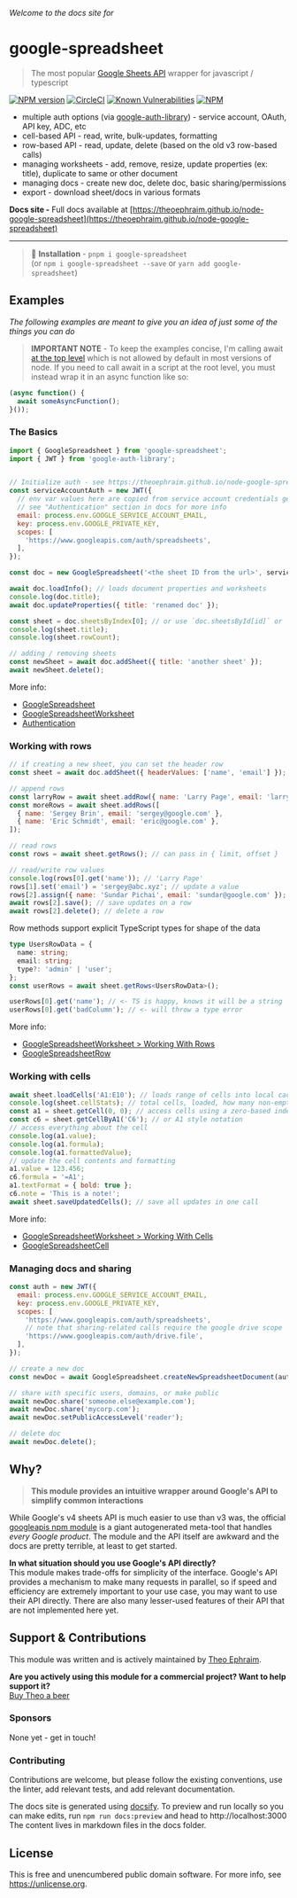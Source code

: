 <!-- DO NOT EDIT THIS FILE, EDIT MAIN README.md AND RUN `npm readme:copy` instead -->

_Welcome to the docs site for_

# google-spreadsheet
> The most popular [Google Sheets API](https://developers.google.com/sheets/api/guides/concepts) wrapper for javascript / typescript

[![NPM version](https://img.shields.io/npm/v/google-spreadsheet)](https://www.npmjs.com/package/google-spreadsheet)
[![CircleCI](https://circleci.com/gh/theoephraim/node-google-spreadsheet.svg?style=shield)](https://circleci.com/gh/theoephraim/node-google-spreadsheet)
[![Known Vulnerabilities](https://snyk.io/test/github/theoephraim/node-google-spreadsheet/badge.svg?targetFile=package.json)](https://snyk.io/test/github/theoephraim/node-google-spreadsheet?targetFile=package.json)
[![NPM](https://img.shields.io/npm/dw/google-spreadsheet)](https://www.npmtrends.com/google-spreadsheet)

- multiple auth options (via [google-auth-library](https://www.npmjs.com/package/google-auth-library)) - service account, OAuth, API key, ADC, etc
- cell-based API - read, write, bulk-updates, formatting
- row-based API - read, update, delete (based on the old v3 row-based calls)
- managing worksheets - add, remove, resize, update properties (ex: title), duplicate to same or other document
- managing docs - create new doc, delete doc, basic sharing/permissions
- export - download sheet/docs in various formats

**Docs site -**
Full docs available at [https://theoephraim.github.io/node-google-spreadsheet](https://theoephraim.github.io/node-google-spreadsheet)

-------------

> 🌈 **Installation** - `pnpm i google-spreadsheet`<br/>(or `npm i google-spreadsheet --save` or `yarn add google-spreadsheet`)

## Examples
_The following examples are meant to give you an idea of just some of the things you can do_

> **IMPORTANT NOTE** - To keep the examples concise, I'm calling await [at the top level](https://v8.dev/features/top-level-await) which is not allowed by default in most versions of node. If you need to call await in a script at the root level, you must instead wrap it in an async function like so:

```javascript
(async function() {
  await someAsyncFunction();
}());
```


### The Basics
```js
import { GoogleSpreadsheet } from 'google-spreadsheet';
import { JWT } from 'google-auth-library';


// Initialize auth - see https://theoephraim.github.io/node-google-spreadsheet/#/guides/authentication
const serviceAccountAuth = new JWT({
  // env var values here are copied from service account credentials generated by google
  // see "Authentication" section in docs for more info
  email: process.env.GOOGLE_SERVICE_ACCOUNT_EMAIL,
  key: process.env.GOOGLE_PRIVATE_KEY,
  scopes: [
    'https://www.googleapis.com/auth/spreadsheets',
  ],
});

const doc = new GoogleSpreadsheet('<the sheet ID from the url>', serviceAccountAuth);

await doc.loadInfo(); // loads document properties and worksheets
console.log(doc.title);
await doc.updateProperties({ title: 'renamed doc' });

const sheet = doc.sheetsByIndex[0]; // or use `doc.sheetsById[id]` or `doc.sheetsByTitle[title]`
console.log(sheet.title);
console.log(sheet.rowCount);

// adding / removing sheets
const newSheet = await doc.addSheet({ title: 'another sheet' });
await newSheet.delete();
```
More info:
- [GoogleSpreadsheet](https://theoephraim.github.io/node-google-spreadsheet/#/classes/google-spreadsheet)
- [GoogleSpreadsheetWorksheet](https://theoephraim.github.io/node-google-spreadsheet/#/classes/google-spreadsheet-worksheet)
- [Authentication](https://theoephraim.github.io/node-google-spreadsheet/#/guides/authentication)



### Working with rows
```js
// if creating a new sheet, you can set the header row
const sheet = await doc.addSheet({ headerValues: ['name', 'email'] });

// append rows
const larryRow = await sheet.addRow({ name: 'Larry Page', email: 'larry@google.com' });
const moreRows = await sheet.addRows([
  { name: 'Sergey Brin', email: 'sergey@google.com' },
  { name: 'Eric Schmidt', email: 'eric@google.com' },
]);

// read rows
const rows = await sheet.getRows(); // can pass in { limit, offset }

// read/write row values
console.log(rows[0].get('name')); // 'Larry Page'
rows[1].set('email') = 'sergey@abc.xyz'; // update a value
rows[2].assign({ name: 'Sundar Pichai', email: 'sundar@google.com' }); // set multiple values
await rows[2].save(); // save updates on a row
await rows[2].delete(); // delete a row
```

Row methods support explicit TypeScript types for shape of the data

```typescript
type UsersRowData = {
  name: string;
  email: string;
  type?: 'admin' | 'user';
};
const userRows = await sheet.getRows<UsersRowData>();

userRows[0].get('name'); // <- TS is happy, knows it will be a string
userRows[0].get('badColumn'); // <- will throw a type error
```

More info:
- [GoogleSpreadsheetWorksheet > Working With Rows](https://theoephraim.github.io/node-google-spreadsheet/#/classes/google-spreadsheet-worksheet#working-with-rows)
- [GoogleSpreadsheetRow](https://theoephraim.github.io/node-google-spreadsheet/#/classes/google-spreadsheet-row)



### Working with cells
```js
await sheet.loadCells('A1:E10'); // loads range of cells into local cache - DOES NOT RETURN THE CELLS
console.log(sheet.cellStats); // total cells, loaded, how many non-empty
const a1 = sheet.getCell(0, 0); // access cells using a zero-based index
const c6 = sheet.getCellByA1('C6'); // or A1 style notation
// access everything about the cell
console.log(a1.value);
console.log(a1.formula);
console.log(a1.formattedValue);
// update the cell contents and formatting
a1.value = 123.456;
c6.formula = '=A1';
a1.textFormat = { bold: true };
c6.note = 'This is a note!';
await sheet.saveUpdatedCells(); // save all updates in one call
```
More info:
- [GoogleSpreadsheetWorksheet > Working With Cells](https://theoephraim.github.io/node-google-spreadsheet/#/classes/google-spreadsheet-worksheet#working-with-cells)
- [GoogleSpreadsheetCell](https://theoephraim.github.io/node-google-spreadsheet/#/classes/google-spreadsheet-cell)


### Managing docs and sharing

```js
const auth = new JWT({
  email: process.env.GOOGLE_SERVICE_ACCOUNT_EMAIL,
  key: process.env.GOOGLE_PRIVATE_KEY,
  scopes: [
    'https://www.googleapis.com/auth/spreadsheets',
    // note that sharing-related calls require the google drive scope
    'https://www.googleapis.com/auth/drive.file',
  ],
});

// create a new doc
const newDoc = await GoogleSpreadsheet.createNewSpreadsheetDocument(auth, { title: 'new fancy doc' });

// share with specific users, domains, or make public
await newDoc.share('someone.else@example.com');
await newDoc.share('mycorp.com');
await newDoc.setPublicAccessLevel('reader');

// delete doc
await newDoc.delete();
```

## Why?
> **This module provides an intuitive wrapper around Google's API to simplify common interactions**

While Google's v4 sheets API is much easier to use than v3 was, the official [googleapis npm module](https://www.npmjs.com/package/googleapis) is a giant autogenerated meta-tool that handles _every Google product_. The module and the API itself are awkward and the docs are pretty terrible, at least to get started.

**In what situation should you use Google's API directly?**<br>
This module makes trade-offs for simplicity of the interface.
Google's API provides a mechanism to make many requests in parallel, so if speed and efficiency are extremely important to your use case, you may want to use their API directly. There are also many lesser-used features of their API that are not implemented here yet.


## Support & Contributions

This module was written and is actively maintained by [Theo Ephraim](https://theoephraim.com).

**Are you actively using this module for a commercial project? Want to help support it?**<br>
[Buy Theo a beer](https://paypal.me/theoephraim)

### Sponsors

None yet - get in touch!

### Contributing

Contributions are welcome, but please follow the existing conventions, use the linter, add relevant tests, and add relevant documentation.

The docs site is generated using [docsify](https://docsify.js.org). To preview and run locally so you can make edits, run `npm run docs:preview` and head to http://localhost:3000
The content lives in markdown files in the docs folder.

## License
This is free and unencumbered public domain software. For more info, see https://unlicense.org.
